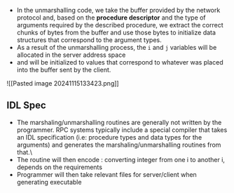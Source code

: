 - In the unmarshalling code, we take the buffer provided by the network protocol and, based on the **procedure descriptor** and the type of arguments required by the described procedure, we extract the correct chunks of bytes from the buffer and use those bytes to initialize data structures that correspond to the argument types.
- As a result of the unmarshalling process, the `i` and `j` variables will be allocated in the server address space 
- and will be initialized to values that correspond to whatever was placed into the buffer sent by the client.


![[Pasted image 20241115133423.png]]

## IDL Spec 

- The marshaling/unmarshalling routines are generally not written by the programmer. RPC systems typically include a special compiler that takes an IDL specification (i.e: procedure types and data types for the arguments) and generates the marshaling/unmarshalling routines from that.\
- The routine will then encode : converting integer from one i to another i, depends on the requirements 
- Programmer will then take relevant files for server/client when generating executable